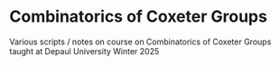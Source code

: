# Combinatorics of Coxeter Groups
Various scripts / notes on course on Combinatorics of Coxeter Groups taught at Depaul University Winter 2025
